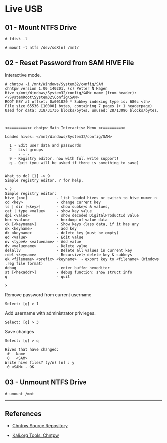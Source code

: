 # Live USB

## 01 - Mount NTFS Drive

```
# fdisk -l

# mount -t ntfs /dev/sdX[n] /mnt/
```

## 02 - Reset Password from SAM HIVE File

Interactive mode.

```
# chntpw -i /mnt/Windows/System32/config/SAM
chntpw version 1.00 140201, (c) Petter N Hagen
Hive </mnt/Windows/System32/config/SAM> name (from header): <\SystemRoot\System32\Config\SAM>
ROOT KEY at offset: 0x001020 * Subkey indexing type is: 686c <lh>
File size 65536 [10000] bytes, containing 7 pages (+ 1 headerpage)
Used for data: 318/31736 blocks/bytes, unused: 28/13096 blocks/bytes.



<>========<> chntpw Main Interactive Menu <>========<>

Loaded hives: </mnt/Windows/System32/config/SAM>

  1 - Edit user data and passwords
  2 - List groups
      - - -
  9 - Registry editor, now with full write support!
  q - Quit (you will be asked if there is something to save)


What to do? [1] -> 9
Simple registry editor. ? for help.

> ?
Simple registry editor:
hive [<n>]             - list loaded hives or switch to hive numer n
cd <key>               - change current key
ls | dir [<key>]       - show subkeys & values,
cat | type <value>     - show key value
dpi <value>            - show decoded DigitalProductId value
hex <value>            - hexdump of value data
ck [<keyname>]         - Show keys class data, if it has any
nk <keyname>           - add key
dk <keyname>           - delete key (must be empty)
ed <value>             - Edit value
nv <type#> <valuename> - Add value
dv <valuename>         - Delete value
delallv                - Delete all values in current key
rdel <keyname>         - Recursively delete key & subkeys
ek <filename> <prefix> <keyname>  - export key to <filename> (Windows .reg file format)
debug                  - enter buffer hexeditor
st [<hexaddr>]         - debug function: show struct info
q                      - quit

>
```

Remove password from current username

```
Select: [q] > 1
```

Add username with administrator privileges.

```
Select: [q] > 3
```

Save changes

```
Select: [q] > q

Hives that have changed:
 #   Name
 0   <SAM>
Write hive files? (y/n) [n] : y
 0 <SAM> - OK
```

## 03 - Unmount NTFS Drive

```
# umount /mnt
```

---
## References

- [Chntpw Source Repository](https://salsa.debian.org/debian/chntpw)

- [Kali.org Tools: Chntpw](https://www.kali.org/tools/chntpw/)